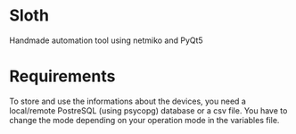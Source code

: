 # Sloth
Handmade automation tool using netmiko and PyQt5
# Requirements
To store and use the informations about the devices, you need a local/remote PostreSQL (using psycopg) database or a csv file. You have to change the mode depending on your operation mode in the variables file.
